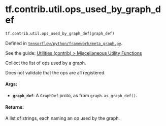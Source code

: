 <div itemscope itemtype="http://developers.google.com/ReferenceObject">
<meta itemprop="name" content="tf.contrib.util.ops_used_by_graph_def" />
</div>

# tf.contrib.util.ops_used_by_graph_def

``` python
tf.contrib.util.ops_used_by_graph_def(graph_def)
```



Defined in [`tensorflow/python/framework/meta_graph.py`](https://www.tensorflow.org/code/tensorflow/python/framework/meta_graph.py).

See the guide: [Utilities (contrib) > Miscellaneous Utility Functions](../../../../../api_guides/python/contrib.util.md#Miscellaneous_Utility_Functions)

Collect the list of ops used by a graph.

Does not validate that the ops are all registered.

#### Args:

* <b>`graph_def`</b>: A `GraphDef` proto, as from `graph.as_graph_def()`.


#### Returns:

A list of strings, each naming an op used by the graph.